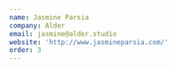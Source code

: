 ```yaml
---
name: Jasmine Parsia
company: Alder
email: jasmine@alder.studio
website: 'http://www.jasmineparsia.com/'
order: 3
---
```


